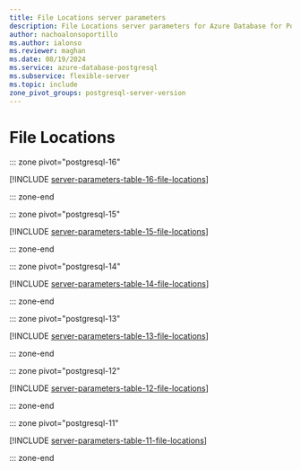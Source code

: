 ```yaml
---
title: File Locations server parameters
description: File Locations server parameters for Azure Database for PostgreSQL - Flexible Server.
author: nachoalonsoportillo
ms.author: ialonso
ms.reviewer: maghan
ms.date: 08/19/2024
ms.service: azure-database-postgresql
ms.subservice: flexible-server
ms.topic: include
zone_pivot_groups: postgresql-server-version
---
```

# File Locations


::: zone pivot="postgresql-16"

[!INCLUDE [server-parameters-table-16-file-locations](./includes/server-parameters-table-16-file-locations.md)]

::: zone-end


::: zone pivot="postgresql-15"

[!INCLUDE [server-parameters-table-15-file-locations](./includes/server-parameters-table-15-file-locations.md)]

::: zone-end


::: zone pivot="postgresql-14"

[!INCLUDE [server-parameters-table-14-file-locations](./includes/server-parameters-table-14-file-locations.md)]

::: zone-end


::: zone pivot="postgresql-13"

[!INCLUDE [server-parameters-table-13-file-locations](./includes/server-parameters-table-13-file-locations.md)]

::: zone-end


::: zone pivot="postgresql-12"

[!INCLUDE [server-parameters-table-12-file-locations](./includes/server-parameters-table-12-file-locations.md)]

::: zone-end


::: zone pivot="postgresql-11"

[!INCLUDE [server-parameters-table-11-file-locations](./includes/server-parameters-table-11-file-locations.md)]

::: zone-end


